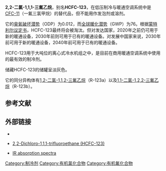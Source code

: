 **2,2-二氯-1,1,1-三氟乙烷**，别名**HCFC-123**，在低压制冷与暖通空调系统中是[CFC-11](https://zh.wikipedia.org/wiki/CFC-11 "wikilink")（一氟三氯甲烷）的替代品，但不能用作发泡剂或溶剂。

它的[臭氧破坏潜势](https://zh.wikipedia.org/wiki/臭氧破坏潜势 "wikilink")（ODP）为0.012，而[全球暖化潜势](https://zh.wikipedia.org/wiki/全球暖化潜势 "wikilink")（GWP）为76。根据[蒙特利尔议定书](../Page/蒙特利尔议定书.md "wikilink")，HCFC-123最终将会被淘汰。但对发达国家，2020年之前仍可用于新的暖通设备，2030年前则可用于已有的暖通设备。对发展中国家来说，2030年前可用于新的暖通设备，2040年前可用于已有的暖通设备。

HCFC-123用于大吨位的离心式冷水机组之中，是目前在商用暖通空调系统中使用的最有效的制冷剂。

储藏HCFC-123的储罐呈淡灰色。

它的同分异构体有[1,2-二氯-1,1,2-三氟乙烷](https://zh.wikipedia.org/wiki/1,2-二氯-1,1,2-三氟乙烷 "wikilink")（R-123a）以及[1,1-二氯-1,2,2-三氟乙烷](https://zh.wikipedia.org/wiki/1,1-二氯-1,2,2-三氟乙烷 "wikilink")（R-123b）。

## 参考文献

## 外部链接

  -
  - [2,2-Dichloro-1,1,1-trifluoroethane (HCFC-123)](http://www.inchem.org/documents/cicads/cicads/cicad23.htm)

  - [IR absorption spectra](https://web.archive.org/web/20061013144803/http://www.nist.gov/kinetics/spectra/ir_spectra/CHCl2-CF3%20%28HCFC-123%291.pdf)

[Category:制冷剂](https://zh.wikipedia.org/wiki/Category:制冷剂 "wikilink") [Category:有机氯化合物](https://zh.wikipedia.org/wiki/Category:有机氯化合物 "wikilink") [Category:有机氟化合物](https://zh.wikipedia.org/wiki/Category:有机氟化合物 "wikilink")